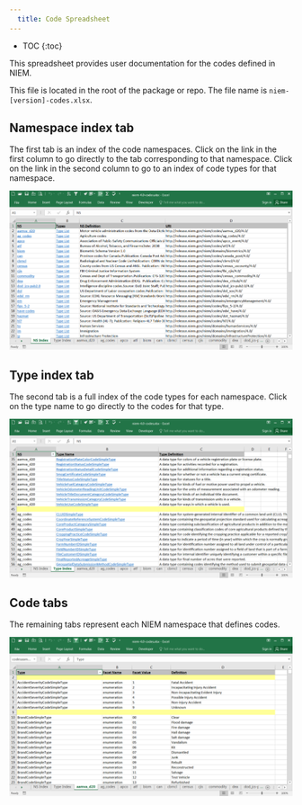 ```yaml
---
  title: Code Spreadsheet
---
```


- TOC
{:toc}

This spreadsheet provides user documentation for the codes defined in NIEM.

This file is located in the root of the package or repo.  The file name is `niem-[version]-codes.xlsx`.

## Namespace index tab

The first tab is an index of the code namespaces.  Click on the link in the first column to go directly to the tab corresponding to that namespace.  Click on the link in the second column to go to an index of code types for that namespace.

![Code spread - namespace index](code-spread-ns.png)

## Type index tab

The second tab is a full index of the code types for each namespace.  Click on the type name to go directly to the codes for that type.

![Code spread - type index](code-spread-types.png)

## Code tabs

The remaining tabs represent each NIEM namespace that defines codes.

![Code spread - codes](code-spread-codes.png)
